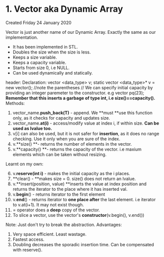 # 1. Vector aka Dynamic Array
Created Friday 24 January 2020

Vector is just another name of our Dynamic Array. Exactly the same as our implementation.

* It has been implemented in STL.
* Doubles the size when the size is less.
* Keeps a size variable.
* Keeps a capacity variable.
* Starts from size 0, i.e NULL.
* Can be used dynamically and statically.

header: **<vector>**
Declaration:
vector <data_type> v; 	static
vector <data_type>* v = new vector<int>();	//note the parentheses
// We can specify initial capacity by providing an integer paremeter to the constructor. e.g vector<int> pq(23); **Remember that this inserts a garbage of type int, i.e size()==capacity().**
Methods:

1. vector_name.**push_back(T)** - append. We **must **use this function only, as it checks for capacity and updates size.
2. vector_name.**at(i)** - access/modify value at index i, if within size. **Can be used as lvalue too.**
3. v[i] can also be used, but it is not safer for **insertion**, as it does no range checking. Use it only when you are sure of the index.
4. v.**size() **- returns the number of elements in the vector.
5. v.**capacity() **- returns the capacity of the vector. i.e maxium elements which can be taken without resizing.


Learnt on my own:

6. v.**reserve(int i)** - makes the initial capacity as the i places.
7. **clear() - **makes size = 0. size() does not return an lvalue.
8. v.**insert(position, value) **inserts the value at index position and returns the iterator to the place where it has inserted val.
9. v.**begin**() - returns iterator to the first element
10. v.**end**() - returns iterator to **one place after** the last element. i.e iterator to v.at(i+1). It may not exist though.
11. = operator does a **deep** copy of the vector.
12. To slice a vector, use the vector's **constructor**(v.begin(), v.end())


Note: Just don't try to break the abstraction.
Advantages:

1. Very space efficient. Least wastage.
2. Fastest access.
3. Doubling decreases the sporadic insertion time. Can be compensated with reserve().


